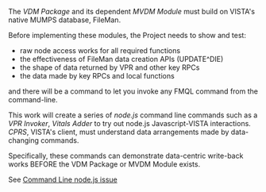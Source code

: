The _VDM Package_ and its dependent _MVDM Module_ must build on VISTA's native MUMPS database, FileMan.

Before implementing these modules, the Project needs to show and test:

  * raw node access works for all required functions 
  * the effectiveness of FileMan data creation APIs (UPDATE^DIE) 
  * the shape of data returned by VPR and other key RPCs 
  * the data made by key RPCs and local functions 
  
and there will be a command to let you invoke any FMQL command from the command-line.
  
This work will create a series of _node.js_ command line commands such as a _VPR Invoker_, _Vitals Adder_ to try out node.js Javascript-VISTA interactions. _CPRS_, VISTA's client, must understand data arrangements made by data-changing commands.

Specifically, these commands can demonstrate data-centric write-back works BEFORE the VDM Package or MVDM Module exists.

See [Command Line node.js issue](https://github.com/vistadataproject/nodeVistA/issues/3)
